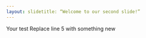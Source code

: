 ```yaml
---
layout: slidetitle: “Welcome to our second slide!”
---
```

Your test
Replace line 5 with something new
